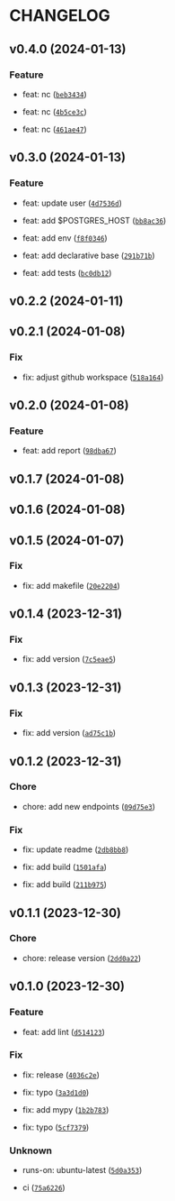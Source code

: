# CHANGELOG



## v0.4.0 (2024-01-13)

### Feature

* feat: nc ([`beb3434`](https://github.com/olahsymbo/elk-fastapi-app-monitoring/commit/beb3434a73aa4a5359ab4837901612eda3c0774b))

* feat: nc ([`4b5ce3c`](https://github.com/olahsymbo/elk-fastapi-app-monitoring/commit/4b5ce3c8ddb921f90c157d90c6b1a1939f1a1728))

* feat: nc ([`461ae47`](https://github.com/olahsymbo/elk-fastapi-app-monitoring/commit/461ae47e962e290bc22962472c3b0a4edc42f3e2))


## v0.3.0 (2024-01-13)

### Feature

* feat: update user ([`4d7536d`](https://github.com/olahsymbo/elk-fastapi-app-monitoring/commit/4d7536d9605095443089a745a66c4c62883e0fc7))

* feat: add $POSTGRES_HOST ([`bb8ac36`](https://github.com/olahsymbo/elk-fastapi-app-monitoring/commit/bb8ac3687b55484e9e70e7fe248b052b3777bc93))

* feat: add env ([`f8f0346`](https://github.com/olahsymbo/elk-fastapi-app-monitoring/commit/f8f0346aec819823a405cacd9e5c74c8726cf9af))

* feat: add declarative base ([`291b71b`](https://github.com/olahsymbo/elk-fastapi-app-monitoring/commit/291b71be3b19398931710ae5aa37819167622bee))

* feat: add tests ([`bc0db12`](https://github.com/olahsymbo/elk-fastapi-app-monitoring/commit/bc0db12bf3ecb7c450585bf48b8811267dbb7e18))


## v0.2.2 (2024-01-11)


## v0.2.1 (2024-01-08)

### Fix

* fix: adjust github workspace ([`518a164`](https://github.com/olahsymbo/elk-fastapi-app-monitoring/commit/518a164162f2f71b3f9b7661ef8d700a4a05335f))


## v0.2.0 (2024-01-08)

### Feature

* feat: add report ([`98dba67`](https://github.com/olahsymbo/elk-fastapi-app-monitoring/commit/98dba678f3e8b9ff45b30236b07b0aca72da6790))


## v0.1.7 (2024-01-08)


## v0.1.6 (2024-01-08)


## v0.1.5 (2024-01-07)

### Fix

* fix: add makefile ([`20e2204`](https://github.com/olahsymbo/elk-fastapi-app-monitoring/commit/20e220425fabe17012287b0eeb4ad661a36530dc))


## v0.1.4 (2023-12-31)

### Fix

* fix: add version ([`7c5eae5`](https://github.com/olahsymbo/elk-fastapi-app-monitoring/commit/7c5eae5cecdf473b55d203a85dad7a70db713afa))


## v0.1.3 (2023-12-31)

### Fix

* fix: add version ([`ad75c1b`](https://github.com/olahsymbo/elk-fastapi-app-monitoring/commit/ad75c1bccce0fa6e487d9c9ca2363df49b7f9559))


## v0.1.2 (2023-12-31)

### Chore

* chore: add new endpoints ([`09d75e3`](https://github.com/olahsymbo/elk-fastapi-app-monitoring/commit/09d75e30d88e97e2665c6c7f5fcff718d1996f72))

### Fix

* fix: update readme ([`2db8bb8`](https://github.com/olahsymbo/elk-fastapi-app-monitoring/commit/2db8bb8941f79073e551ab1c8bf43e11ac430c7a))

* fix: add build ([`1501afa`](https://github.com/olahsymbo/elk-fastapi-app-monitoring/commit/1501afaf3a013feb7f0dd3887b1104dcaff9e3b8))

* fix: add build ([`211b975`](https://github.com/olahsymbo/elk-fastapi-app-monitoring/commit/211b975e2050918612ab41c25a4318017f1dd750))


## v0.1.1 (2023-12-30)

### Chore

* chore: release version ([`2dd0a22`](https://github.com/olahsymbo/elk-fastapi-app-monitoring/commit/2dd0a2290fa453ee698d46246e71c0ed627ac18d))


## v0.1.0 (2023-12-30)

### Feature

* feat: add lint ([`d514123`](https://github.com/olahsymbo/elk-fastapi-app-monitoring/commit/d514123d1f25cffc318f0085279e6c78539100d7))

### Fix

* fix: release ([`4036c2e`](https://github.com/olahsymbo/elk-fastapi-app-monitoring/commit/4036c2ee9e0a18cc7ce38df93340146696f5977d))

* fix: typo ([`3a3d1d0`](https://github.com/olahsymbo/elk-fastapi-app-monitoring/commit/3a3d1d095fd1ee94c5a096f7d4f557a9b10b0a4c))

* fix: add mypy ([`1b2b783`](https://github.com/olahsymbo/elk-fastapi-app-monitoring/commit/1b2b7837e58960189e238a6d562c33630e7aa17a))

* fix: typo ([`5cf7379`](https://github.com/olahsymbo/elk-fastapi-app-monitoring/commit/5cf7379fc0c23abbbbbc96cf1459fe28af25efa0))

### Unknown

* runs-on: ubuntu-latest ([`5d0a353`](https://github.com/olahsymbo/elk-fastapi-app-monitoring/commit/5d0a353d4cc68b9cf2c39f57973ab019f4326015))

* ci ([`75a6226`](https://github.com/olahsymbo/elk-fastapi-app-monitoring/commit/75a6226291f12126aa5d894b3a8f7d97a947c221))
